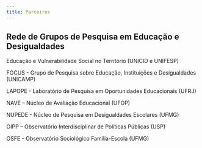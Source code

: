 ```yaml
---
title: Parceiros
---
```

## Rede de Grupos de Pesquisa em Educação e Desigualdades

Educação e Vulnerabilidade Social no Território (UNICID e UNIFESP)

FOCUS - Grupo de Pesquisa sobre Educação, Instituições e Desigualdades (UNICAMP)

LAPOPE - Laboratório de Pesquisa em Oportunidades Educacionais (UFRJ)

NAVE – Núcleo de Avaliação Educacional (UFOP)

NUPEDE - Núcleo de Pesquisa em Desigualdades Escolares (UFMG)

OIPP – Observatório Interdisciplinar de Políticas Públicas (USP)

OSFE - Observatório Sociológico Família-Escola (UFMG)
